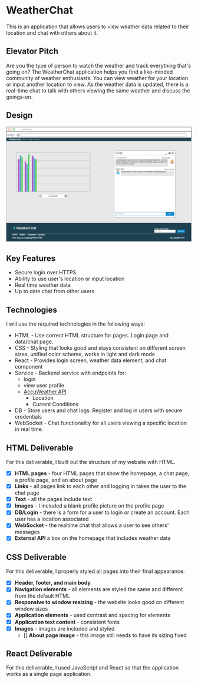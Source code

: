 # WeatherChat

This is an application that allows users to view weather data related to their location and chat with others about it.

## Elevator Pitch

Are you the type of person to watch the weather and track everything that's going on? The WeatherChat application
helps you find a like-minded community of weather enthusiasts. You can view weather for your location or input another
location to view. As the weather data is updated, there is a real-time chat to talk with others viewing the same weather
and discuss the goings-on.

## Design

![Mockup design](mockup.png)

## Key Features

- Secure login over HTTPS
- Ability to use user's location or input location
- Real time weather data
- Up to date chat from other users

## Technologies

I will use the required technologies in the following ways:

- HTML - Use correct HTML structure for pages. Login page and data/chat page.
- CSS - Styling that looks good and stays consistent on different screen sizes,
 unified color scheme, works in light and dark mode
- React - Provides login screen, weather data element, and chat component
- Service - Backend service with endpoints for:
  - login
  - view user profile
  - [AccuWeather API](https://developer.accuweather.com/apis)
    - Location
    - Current Conditions
- DB - Store users and chat logs. Register and log in users with secure credentials
- WebSocket - Chat functionality for all users viewing a specific location in real time.

## HTML Deliverable

For this deliverable, I built out the structure of my website with HTML.

- [x] **HTML pages** - four HTML pages that show the homepage, a chat page, a profile page, and an about page
- [x] **Links** - all pages link to each other and logging in takes the user to the chat page
- [x] **Text** - all the pages include text
- [x] **Images** - I included a blank profile picture on the profile page
- [x] **DB/Login** - there is a form for a user to login or create an account. Each user has a location associated
- [x] **WebSocket** - the realtime chat that allows a user to see others' messages
- [x] **External API** a box on the homepage that includes weather data

## CSS Deliverable

For this deliverable, I properly styled all pages into their final appearance.

- [x] **Header, footer, and main body**
- [x] **Navigation elements** - all elements are styled the same and different from the default HTML
- [x] **Responsive to window resizing** - the website looks good on different window sizes
- [x] **Application elements** - used contrast and spacing for elements
- [x] **Application text content** - consistent fonts
- [x] **Images** - images are included and styled
  - [] **About page image** - this image still needs to have its sizing fixed

## React Deliverable

For this deliverable, I used JavaScript and React so that the application works as a single page application.
